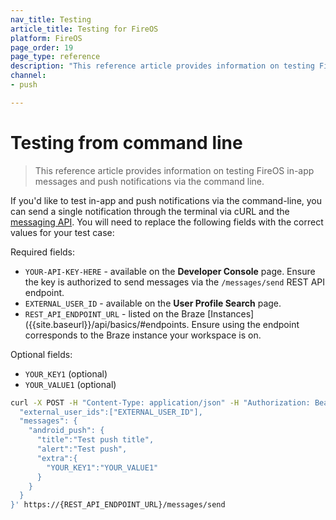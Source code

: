 ```yaml
---
nav_title: Testing
article_title: Testing for FireOS
platform: FireOS
page_order: 19
page_type: reference
description: "This reference article provides information on testing FireOS in-app messages and push notifications via the command line."
channel: 
- push

---
```


# Testing from command line

> This reference article provides information on testing FireOS in-app messages and push notifications via the command line.

If you'd like to test in-app and push notifications via the command-line, you can send a single notification through the terminal via cURL and the [messaging API]({{site.baseurl}}/api/endpoints/messaging/send_messages/post_send_messages/). You will need to replace the following fields with the correct values for your test case:

Required fields:
- `YOUR-API-KEY-HERE` - available on the **Developer Console** page. Ensure the key is authorized to send messages via the `/messages/send` REST API endpoint. 
- `EXTERNAL_USER_ID` - available on the **User Profile Search** page.
- `REST_API_ENDPOINT_URL` - listed on the Braze [Instances]({{site.baseurl}}/api/basics/#endpoints. Ensure using the endpoint corresponds to the Braze instance your workspace is on.

Optional fields:
- `YOUR_KEY1` (optional)
- `YOUR_VALUE1` (optional)

```bash
curl -X POST -H "Content-Type: application/json" -H "Authorization: Bearer YOUR-API-KEY-HERE" -d '{
  "external_user_ids":["EXTERNAL_USER_ID"],
  "messages": {
    "android_push": {
      "title":"Test push title",
      "alert":"Test push",
      "extra":{
        "YOUR_KEY1":"YOUR_VALUE1"
      }
    }
  }
}' https://{REST_API_ENDPOINT_URL}/messages/send 
```

[13]: {{site.baseurl}}/api/endpoints/messaging/
[66]: {{site.baseurl}}/api/endpoints/messaging/send_messages/post_send_messages/